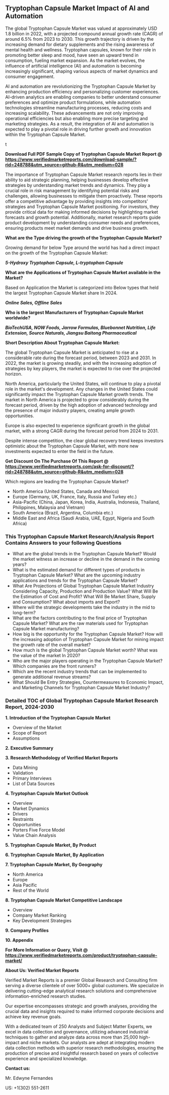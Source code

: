 <h2>Tryptophan Capsule Market Impact of AI and Automation</h2><p>The global Tryptophan Capsule Market was valued at approximately USD 1.8 billion in 2022, with a projected compound annual growth rate (CAGR) of around 6.5% from 2023 to 2030. This growth trajectory is driven by the increasing demand for dietary supplements and the rising awareness of mental health and wellness. Tryptophan capsules, known for their role in promoting better sleep and mood, have seen an upward trend in consumption, fueling market expansion. As the market evolves, the influence of artificial intelligence (AI) and automation is becoming increasingly significant, shaping various aspects of market dynamics and consumer engagement.</p><p>AI and automation are revolutionizing the Tryptophan Capsule Market by enhancing production efficiency and personalizing customer experiences. AI-driven analytics are enabling companies to better understand consumer preferences and optimize product formulations, while automation technologies streamline manufacturing processes, reducing costs and increasing scalability. These advancements are not only improving operational efficiencies but also enabling more precise targeting and marketing strategies. As a result, the integration of AI and automation is expected to play a pivotal role in driving further growth and innovation within the Tryptophan Capsule Market.</p>t</p><p id="" class=""><strong>Download Full PDF Sample Copy of Tryptophan Capsule Market Report @ <a href="https://www.verifiedmarketreports.com/download-sample/?rid=248788&utm_source=github-R&utm_medium=028" target="_blank">https://www.verifiedmarketreports.com/download-sample/?rid=248788&utm_source=github-R&utm_medium=028</a></strong></p><p>The importance of&nbsp;Tryptophan Capsule Market research reports lies in their ability to aid strategic planning, helping businesses develop effective strategies by understanding market trends and dynamics. They play a crucial role in risk management by identifying potential risks and challenges, allowing businesses to mitigate them proactively. These reports offer a competitive advantage by providing insights into competitors' strategies and Tryptophan Capsule Market positioning. For investors, they provide critical data for making informed decisions by highlighting market forecasts and growth potential. Additionally, market research reports guide product development by understanding consumer needs and preferences, ensuring products meet market demands and drive business growth.</p><p><strong>What are the&nbsp;Type driving the growth of the Tryptophan Capsule Market?</strong></p><p id="" class="">Growing demand for below Type around the world has had a direct impact on the growth of the Tryptophan Capsule Market:</p><em><strong>5-Hydroxy Tryptophan Capsule, L-tryptophan Capsule</strong></em></p><strong>What are the&nbsp;Applications&nbsp;of Tryptophan Capsule Market available in the Market?</strong></p><p id="" class="">Based on Application the Market is categorized into Below types that held the largest Tryptophan Capsule Market share In 2024.</p><em><strong>Online Sales, Offline Sales</strong></em></p><strong>Who is the largest Manufacturers of Tryptophan Capsule Market worldwide?</strong></p><p><em><strong>BioTechUSA, NOW Foods, Jarrow Formulas, Bluebonnet Nutrition, Life Extension, Source Naturals, Jiangsu Baitong Pharmaceutical</strong></em></p><p id="" class=""><strong>Short Description About Tryptophan Capsule Market:</strong></p><p>The global Tryptophan Capsule Market is anticipated to rise at a considerable rate during the forecast period, between 2023 and 2031. In 2022, the market is growing steadily, and with the increasing adoption of strategies by key players, the market is expected to rise over the projected horizon.</p><p>North America, particularly the United States, will continue to play a pivotal role in the market's development. Any changes in the United States could significantly impact the Tryptophan Capsule Market growth trends. The market in North America is projected to grow considerably during the forecast period, driven by the high adoption of advanced technology and the presence of major industry players, creating ample growth opportunities.</p><p>Europe is also expected to experience significant growth in the global market, with a strong CAGR during the forecast period from 2024 to 2031.</p><p>Despite intense competition, the clear global recovery trend keeps investors optimistic about the Tryptophan Capsule Market, with more new investments expected to enter the field in the future.</p><p id="" class=""><strong>Get Discount On The Purchase Of This Report @ <a href="https://www.verifiedmarketreports.com/ask-for-discount/?rid=248788&utm_source=github-R&utm_medium=028" target="_blank">https://www.verifiedmarketreports.com/ask-for-discount/?rid=248788&utm_source=github-R&utm_medium=028</a></strong></p>Which regions are leading the Tryptophan Capsule Market?</p><ul><li>North America (United States, Canada and Mexico)</li><li>Europe (Germany, UK, France, Italy, Russia and Turkey etc.)</li><li>Asia-Pacific (China, Japan, Korea, India, Australia, Indonesia, Thailand, Philippines, Malaysia and Vietnam)</li><li>South America (Brazil, Argentina, Columbia etc.)</li><li>Middle East and Africa (Saudi Arabia, UAE, Egypt, Nigeria and South Africa)</li></ul><h3 id="" class="">This Tryptophan Capsule Market Research/Analysis Report Contains Answers to your following Questions</h3><ul><li>What are the global trends in the Tryptophan Capsule Market? Would the market witness an increase or decline in the demand in the coming years?</li><li>What is the estimated demand for different types of products in Tryptophan Capsule Market? What are the upcoming industry applications and trends for the Tryptophan Capsule Market?</li><li>What Are Projections of Global Tryptophan Capsule Market Industry Considering Capacity, Production and Production Value? What Will Be the Estimation of Cost and Profit? What Will Be Market Share, Supply and Consumption? What about imports and Export?</li><li>Where will the strategic developments take the industry in the mid to long-term?</li><li>What are the factors contributing to the final price of Tryptophan Capsule Market? What are the raw materials used for Tryptophan Capsule Market manufacturing?</li><li>How big is the opportunity for the Tryptophan Capsule Market? How will the increasing adoption of Tryptophan Capsule Market for mining impact the growth rate of the overall market?</li><li>How much is the global Tryptophan Capsule Market worth? What was the value of the market In 2020?</li><li>Who are the major players operating in the Tryptophan Capsule Market? Which companies are the front runners?</li><li>Which are the recent industry trends that can be implemented to generate additional revenue streams?</li><li>What Should Be Entry Strategies, Countermeasures to Economic Impact, and Marketing Channels for Tryptophan Capsule Market Industry?</li></ul><h3 id="" class="">Detailed TOC of Global Tryptophan Capsule Market Research Report, 2024-2030</h3><p id="" class=""><strong>1. Introduction of the Tryptophan Capsule Market</strong></p><ul><li>Overview of the Market</li><li>Scope of Report</li><li>Assumptions</li></ul><p id="" class=""><strong>2. Executive Summary</strong></p><p id="" class=""><strong>3. Research Methodology of Verified Market Reports</strong></p><ul><li>Data Mining</li><li>Validation</li><li>Primary Interviews</li><li>List of Data Sources</li></ul><p id="" class=""><strong>4. Tryptophan Capsule Market Outlook</strong></p><ul><li>Overview</li><li>Market Dynamics</li><li>Drivers</li><li>Restraints</li><li>Opportunities</li><li>Porters Five Force Model</li><li>Value Chain Analysis</li></ul><p id="" class=""><strong>5. Tryptophan Capsule Market, By Product</strong></p><p id="" class=""><strong>6. Tryptophan Capsule Market, By Application</strong></p><p id="" class=""><strong>7. Tryptophan Capsule Market, By Geography</strong></p><ul><li>North America</li><li>Europe</li><li>Asia Pacific</li><li>Rest of the World</li></ul><p id="" class=""><strong>8. Tryptophan Capsule Market Competitive Landscape</strong></p><ul><li>Overview</li><li>Company Market Ranking</li><li>Key Development Strategies</li></ul><p id="" class=""><strong>9. Company Profiles</strong></p><p id="" class=""><strong>10. Appendix</strong></p><p id="" class=""><strong>For More Information or Query, Visit @ <a href="https://www.verifiedmarketreports.com/product/tryptophan-capsule-market/" target="_blank">https://www.verifiedmarketreports.com/product/tryptophan-capsule-market/</a></strong></p><p id="" class=""><strong>About Us: Verified Market Reports</strong></p><p id="" class="">Verified Market Reports is a premier Global Research and Consulting firm serving a diverse clientele of over 5000+ global customers. We specialize in delivering cutting-edge analytical research solutions and comprehensive information-enriched research studies.</p><p id="" class="">Our expertise encompasses strategic and growth analyses, providing the crucial data and insights required to make informed corporate decisions and achieve key revenue goals.</p><p id="" class="">With a dedicated team of 250 Analysts and Subject Matter Experts, we excel in data collection and governance, utilizing advanced industrial techniques to gather and analyze data across more than 25,000 high-impact and niche markets. Our analysts are adept at integrating modern data collection methods with superior research methodologies, ensuring the production of precise and insightful research based on years of collective experience and specialized knowledge.</p><p id="" class=""><strong>Contact us:</strong></p><p id="" class="">Mr. Edwyne Fernandes</p><p id="" class="">US: +1(302) 551-2611</p>